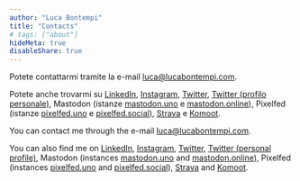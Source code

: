 ```yaml
---
author: "Luca Bontempi"
title: "Contacts"
# tags: ["about"]
hideMeta: true
disableShare: true
---
```


Potete contattarmi tramite la e-mail [luca@lucabontempi.com](mailto:luca@lucabontempi.com).

Potete anche trovarmi su [LinkedIn](https://www.linkedin.com/in/lucabontempi1/ "LinkedIn"), [Instagram](https://www.instagram.com/bonte.lu/ "Instagram"), [Twitter](https://twitter.com/luca_bontempi1 "Twitter"), [Twitter (profilo personale)](https://twitter.com/bontelu "Twitter"), Mastodon (istanze [mastodon.uno](https://mastodon.uno/@bontelu "Mastodon.uno") e [mastodon.online](https://mastodon.online/@bontelu "Mastodon.online")), Pixelfed (istanze [pixelfed.uno](https://pixelfed.uno/bonte.lu "Pixelfed.uno") e [pixelfed.social](https://pixelfed.social/bonte.lu "Pixelfed.social")), [Strava](https://www.strava.com/athletes/4403103 "Strava") e [Komoot](https://www.komoot.it/user/2218098976141 "Komoot").



You can contact me through the e-mail [luca@lucabontempi.com](mailto:luca@lucabontempi.com).

You can also find me on [LinkedIn](https://www.linkedin.com/in/lucabontempi1/?locale=en_US/ "LinkedIn"), [Instagram](https://www.instagram.com/bonte.lu/ "Instagram"),  [Twitter](https://twitter.com/luca_bontempi1 "Twitter"), [Twitter (personal profile)](https://twitter.com/bontempi97 "Twitter"), Mastodon (instances [mastodon.uno](https://mastodon.uno/@bontelu "Mastodon.uno") and [mastodon.online](https://mastodon.online/@bontelu "Mastodon.online")), Pixelfed (instances [pixelfed.uno](https://pixelfed.uno/bonte.lu "Pixelfed.uno") and [pixelfed.social](https://pixelfed.social/bonte.lu "Pixelfed.social")), [Strava](https://www.strava.com/athletes/4403103 "Strava") and [Komoot](https://www.komoot.it/user/2218098976141 "Komoot").